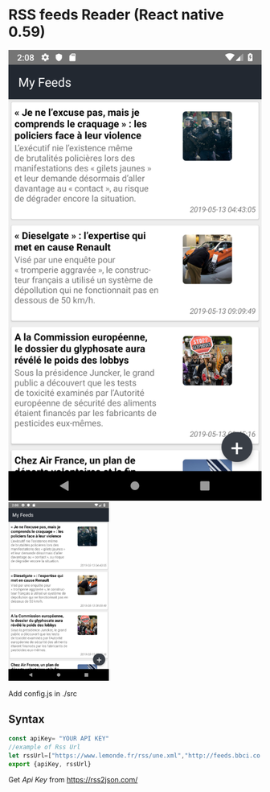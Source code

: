 # RSS feeds Reader (React native 0.59)

![ScreenShot](readme/Screenshot.png )
<img src="readme/Screenshot.png" width="200">

Add config.js in ./src


## Syntax

```js
const apiKey= "YOUR API KEY"
//example of Rss Url
let rssUrl=["https://www.lemonde.fr/rss/une.xml","http://feeds.bbci.co.uk/news/world/africa/rss.xml"]
export {apiKey, rssUrl}
```

Get *Api Key* from https://rss2json.com/